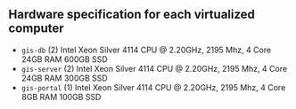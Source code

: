 ## Hardware specification for each virtualized computer
* `gis-db`
(2) Intel Xeon Silver 4114 CPU @ 2.20GHz, 2195 Mhz, 4 Core
24GB RAM
600GB SSD
* `gis-server`
(2) Intel Xeon Silver 4114 CPU @ 2.20GHz, 2195 Mhz, 4 Core
24GB RAM
300GB SSD
* `gis-portal`
(1) Intel Xeon Silver 4114 CPU @ 2.20GHz, 2195 Mhz, 4 Core
8GB RAM
100GB SSD
